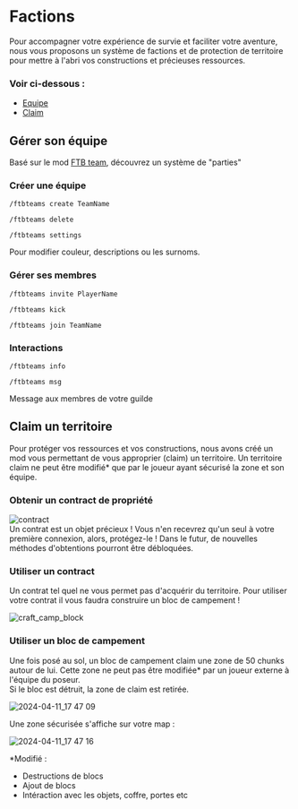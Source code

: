 # Factions
Pour accompagner votre expérience de survie et faciliter votre aventure, nous vous proposons un système de factions et de protection de territoire pour mettre à l'abri vos constructions et précieuses ressources. <br >

### Voir ci-dessous : 
- [Equipe](#gérer-son-équipe)
- [Claim](#claim-un-térritoire)


## Gérer son équipe
Basé sur le mod [FTB team](https://www.curseforge.com/minecraft/mc-mods/ftb-teams-forge), découvrez un système de "parties"

### Créer une équipe 
```
/ftbteams create TeamName
```
```
/ftbteams delete	
```
```
/ftbteams settings
```
Pour modifier couleur, descriptions ou les surnoms.

### Gérer ses membres
```
/ftbteams invite PlayerName
```
```
/ftbteams kick
```
```
/ftbteams join TeamName
```
### Interactions
```
/ftbteams info
```
```
/ftbteams msg
```
Message aux membres de votre guilde

## Claim un territoire

Pour protéger vos ressources et vos constructions, nous avons créé un mod vous permettant de vous approprier (claim) un territoire.
Un territoire claim ne peut être modifié* que par le joueur ayant sécurisé la zone et son équipe. 

### Obtenir un contract de propriété 
![contract](https://github.com/McBigProject/Minecraft_Big_Adventure/assets/113355529/a461ae51-eaec-46e3-84d9-36c660654020) <br >
Un contrat est un objet précieux !  Vous n'en recevrez qu'un seul à votre première connexion,  alors, protégez-le ! Dans le futur, de nouvelles méthodes d'obtentions pourront être débloquées.

### Utiliser un contract 
Un contrat tel quel ne vous permet pas d'acquérir du territoire. Pour utiliser votre contrat il vous faudra construire un bloc de campement ! <br >

![craft_camp_block](https://github.com/McBigProject/Minecraft_Big_Adventure/assets/113355529/10c964b1-7329-4a75-8ed8-9bcabb858b69)<br >

### Utiliser un bloc de campement 
Une fois posé au sol, un bloc de campement claim une zone de 50 chunks autour de lui. Cette zone ne peut pas être modifiée* par un joueur externe à l'équipe du poseur.<br >
Si le bloc est détruit, la zone de claim est retirée. <br >


![2024-04-11_17 47 09](https://github.com/McBigProject/Minecraft_Big_Adventure/assets/113355529/2d105ea0-a6b4-4c7d-a0fe-bb0a492b5e46) <br >


Une zone sécurisée s'affiche sur votre map : <br >


![2024-04-11_17 47 16](https://github.com/McBigProject/Minecraft_Big_Adventure/assets/113355529/eb35a356-af9d-4166-a51e-c5227573cdd8) <br >





*Modifié : 
- Destructions de blocs
- Ajout de blocs
- Intéraction avec les objets, coffre, portes etc

